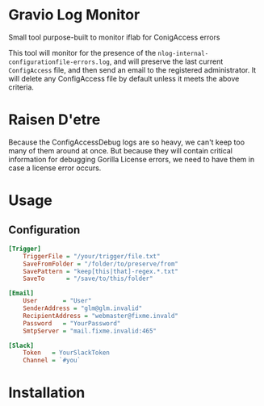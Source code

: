# Gravio Log Monitor
Small tool purpose-built to monitor iflab for ConigAccess errors

This tool will monitor for the presence of the `nlog-internal-configurationfile-errors.log`, and will preserve the last current `ConfigAccess` file, and then send an email to the registered administrator. It will delete any ConfigAccess file by default unless it meets the above criteria.


# Raisen D'etre
Because the ConfigAccessDebug logs are so heavy, we can't keep too many of them around at once. But because they will contain critical information for debugging Gorilla License errors, we need to have them in case a license error occurs. 

# Usage


## Configuration
```ini
[Trigger]
	TriggerFile = "/your/trigger/file.txt"
	SaveFromFolder = "/folder/to/preserve/from"
	SavePattern = "keep[this|that]-regex.*.txt"
	SaveTo      = "/save/to/this/folder"

[Email]
	User       = "User"
	SenderAddress = "glm@glm.invalid"
	RecipientAddress = "webmaster@fixme.invald"
	Password   = "YourPassword"
	SmtpServer = "mail.fixme.invalid:465"

[Slack]
	Token   = YourSlackToken
	Channel = `#you`


```
# Installation

